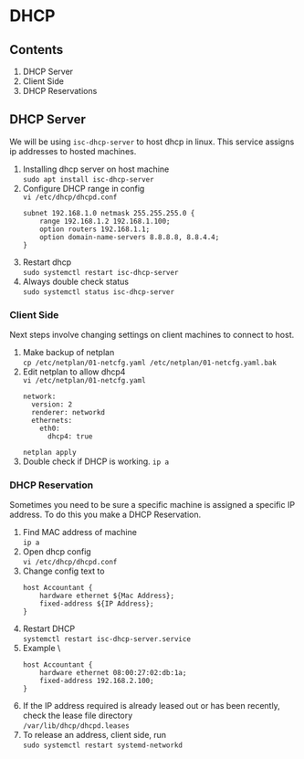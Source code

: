 # DHCP

## Contents
1. DHCP Server
2. Client Side
3. DHCP Reservations

## DHCP Server
We will be using `isc-dhcp-server` to host dhcp in linux. This service assigns ip addresses to hosted machines.
1. Installing dhcp server on host machine \
`sudo apt install isc-dhcp-server`
2. Configure DHCP range in config \
   `vi /etc/dhcp/dhcpd.conf`
   ```
   subnet 192.168.1.0 netmask 255.255.255.0 {
       range 192.168.1.2 192.168.1.100;
       option routers 192.168.1.1;
       option domain-name-servers 8.8.8.8, 8.8.4.4;
   }
   ```
3. Restart dhcp \
`sudo systemctl restart isc-dhcp-server`
4. Always double check status \
`sudo systemctl status isc-dhcp-server`

### Client Side
Next steps involve changing settings on client machines to connect to host.

1. Make backup of netplan \
`cp /etc/netplan/01-netcfg.yaml /etc/netplan/01-netcfg.yaml.bak`
2. Edit netplan to allow dhcp4 \
`vi /etc/netplan/01-netcfg.yaml`
    ```
    network:
      version: 2
      renderer: networkd
      ethernets:
        eth0:
          dhcp4: true
    ```
   `netplan apply`
3. Double check if DHCP is working.
`ip a`



### DHCP Reservation
Sometimes you need to be sure a specific machine is assigned a specific IP address. To do this you make a DHCP Reservation. 
1. Find MAC address of machine \
`ip a`
2. Open dhcp config \
`vi /etc/dhcp/dhcpd.conf`
3. Change config text to
    ```
    host Accountant {
        hardware ethernet ${Mac Address};
        fixed-address ${IP Address};
    }
    ```
4. Restart DHCP \
`systemctl restart isc-dhcp-server.service`
5. Example \
    ```
    host Accountant {
        hardware ethernet 08:00:27:02:db:1a;
        fixed-address 192.168.2.100;
    }
    ```
6. If the IP address required is already leased out or has been recently, check the lease file directory \
 `/var/lib/dhcp/dhcpd.leases`
7. To release an address, client side, run  \
`sudo systemctl restart systemd-networkd`
